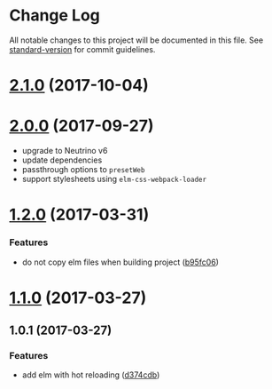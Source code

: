 # Change Log

All notable changes to this project will be documented in this file. See [standard-version](https://github.com/conventional-changelog/standard-version) for commit guidelines.

<a name="2.1.0"></a>
# [2.1.0](https://github.com/guzart/neutrino-preset-elm/compare/v2.0.0...v2.1.0) (2017-10-04)



<a name="2.0.0"></a>
# [2.0.0](https://github.com/guzart/neutrino-preset-elm/compare/v2.0.0-beta.1...v2.0.0) (2017-09-27)

* upgrade to Neutrino v6
* update dependencies
* passthrough options to `presetWeb` 
* support stylesheets using `elm-css-webpack-loader`

<a name="1.2.0"></a>
# [1.2.0](https://github.com/guzart/neutrino-preset-elm/compare/v1.1.0...v1.2.0) (2017-03-31)


### Features

* do not copy elm files when building project ([b95fc06](https://github.com/guzart/neutrino-preset-elm/commit/b95fc06))



<a name="1.1.0"></a>
# [1.1.0](https://github.com/guzart/neutrino-preset-elm/compare/v1.0.0...v1.1.0) (2017-03-27)



<a name="1.0.1"></a>
## 1.0.1 (2017-03-27)


### Features

* add elm with hot reloading ([d374cdb](https://github.com/guzart/neutrino-preset-elm/commit/d374cdb))
